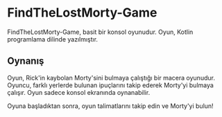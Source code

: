 <h1>FindTheLostMorty-Game</h1>
<p>FindTheLostMorty-Game, basit bir konsol oyunudur. Oyun, Kotlin programlama dilinde yazılmıştır.</p>
<h2>Oynanış</h2>
<p>Oyun, Rick'in kaybolan Morty'sini bulmaya çalıştığı bir macera oyunudur. Oyuncu, farklı yerlerde bulunan ipuçlarını takip ederek Morty'yi bulmaya çalışır. Oyun sadece konsol ekranında oynanabilir.</p>
<p>Oyuna başladıktan sonra, oyun talimatlarını takip edin ve Morty'yi bulun!</p>
